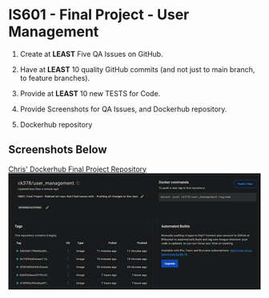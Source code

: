 # IS601 - Final Project - User Management

1.  Create at **LEAST** Five QA Issues on GitHub.

2.  Have at **LEAST** 10 quality GitHub commits (and not just to main branch, to feature branches).

3.  Provide at **LEAST** 10 new TESTS for Code.

4.  Provide Screenshots for QA Issues, and Dockerhub repository.

5.  Dockerhub repository

## Screenshots Below
[Chris' Dockerhub Final Project Repository](https://hub.docker.com/repository/docker/ck378/user_management/general)
![Final Project Dockerhub repo screenshot](/Screenshots/dockerhub.png)